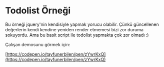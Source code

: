 # Todolist Örneği

Bu örneği jquery'nin kendisiyle yapmak yorucu olabilir. Çünkü güncellenen değerlerin kendi kendine yeniden render etmemesi bizi zor duruma sokuyordu. Ama bu basit script ile todolist yapmakta çok zor olmadı :)

Çalışan demosunu görmek için:

[https://codepen.io/tayfunerbilen/pen/zYwrKxQ](https://codepen.io/tayfunerbilen/pen/zYwrKxQ)